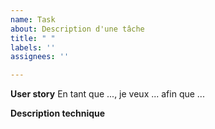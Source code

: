 ```yaml
---
name: Task
about: Description d'une tâche
title: " "
labels: ''
assignees: ''

---
```


**User story**
En tant que ..., je veux ... afin que ...


**Description technique**

